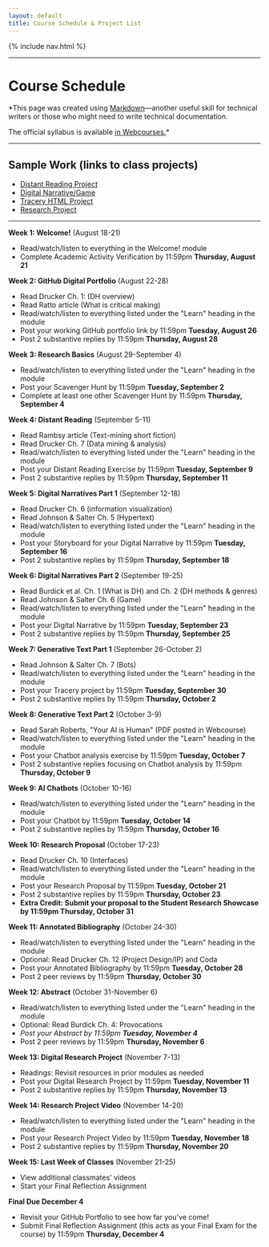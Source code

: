 ```yaml
---
layout: default
title: Course Schedule & Project List
---
```


{% include nav.html %}

---
# Course Schedule 


*This page was created using [Markdown](https://www.markdownguide.org/cheat-sheet/)—another useful skill for technical writers or those who might need to write technical documentation.

The official syllabus is available [in Webcourses.](https://webcourses.ucf.edu/courses/1488031/external_tools/374802)* 

---
## **Sample Work (links to class projects)**
- [Distant Reading Project](distantreading.md)
- [Digital Narrative/Game](game.html)
- [Tracery HTML Project](tracery.html)
- [Research Project](researchproject.md)
  
---  
  
**Week 1: Welcome!** (August 18-21)  
- Read/watch/listen to everything in the Welcome! module  
- Complete Academic Activity Verification by 11:59pm **Thursday, August 21**

**Week 2: GitHub Digital Portfolio** (August 22-28)  
- Read Drucker Ch. 1: (DH overview)  
- Read Ratto article (What is critical making)  
- Read/watch/listen to everything listed under the "Learn" heading in the module  
- Post your working GitHub portfolio link by 11:59pm **Tuesday, August 26**  
- Post 2 substantive replies by 11:59pm **Thursday, August 28**

**Week 3: Research Basics** (August 29-September 4)  
- Read/watch/listen to everything listed under the "Learn" heading in the module  
- Post your Scavenger Hunt by 11:59pm **Tuesday, September 2**  
- Complete at least one other Scavenger Hunt by 11:59pm **Thursday, September 4**

**Week 4: Distant Reading** (September 5-11)  
- Read Rambsy article (Text-mining short fiction)  
- Read Drucker Ch. 7 (Data mining & analysis)  
- Read/watch/listen to everything listed under the "Learn" heading in the module  
- Post your Distant Reading Exercise by 11:59pm **Tuesday, September 9**  
- Post 2 substantive replies by 11:59pm **Thursday, September 11**

**Week 5: Digital Narratives Part 1** (September 12-18)  
- Read Drucker Ch. 6 (information visualization)  
- Read Johnson & Salter Ch. 5 (Hypertext)  
- Read/watch/listen to everything listed under the "Learn" heading in the module  
- Post your Storyboard for your Digital Narrative by 11:59pm **Tuesday, September 16**  
- Post 2 substantive replies by 11:59pm **Thursday, September 18**

**Week 6: Digital Narratives Part 2** (September 19-25)  
- Read Burdick et al. Ch. 1 (What is DH) and Ch. 2 (DH methods & genres)  
- Read Johnson & Salter Ch. 6 (Game)  
- Read/watch/listen to everything listed under the "Learn" heading in the module  
- Post your Digital Narrative by 11:59pm **Tuesday, September 23**  
- Post 2 substantive replies by 11:59pm **Thursday, September 25**

**Week 7: Generative Text Part 1** (September 26-October 2)  
- Read Johnson & Salter Ch. 7 (Bots)  
- Read/watch/listen to everything listed under the "Learn" heading in the module  
- Post your Tracery project by 11:59pm **Tuesday, September 30**  
- Post 2 substantive replies by 11:59pm **Thursday, October 2**

**Week 8: Generative Text Part 2** (October 3-9)  
- Read Sarah Roberts, "Your AI is Human" (PDF posted in Webcourse)  
- Read/watch/listen to everything listed under the "Learn" heading in the module  
- Post your Chatbot analysis exercise by 11:59pm **Tuesday, October 7**  
- Post 2 substantive replies focusing on Chatbot analysis by 11:59pm **Thursday, October 9**

**Week 9: AI Chatbots** (October 10-16)  
- Read/watch/listen to everything listed under the "Learn" heading in the module  
- Post your Chatbot by 11:59pm **Tuesday, October 14**  
- Post 2 substantive replies by 11:59pm **Thursday, October 16**

**Week 10: Research Proposal** (October 17-23)  
- Read Drucker Ch. 10 (Interfaces)  
- Read/watch/listen to everything listed under the "Learn" heading in the module  
- Post your Research Proposal by 11:59pm **Tuesday, October 21**  
- Post 2 substantive replies by 11:59pm **Thursday, October 23**  
- **Extra Credit: Submit your proposal to the Student Research Showcase by 11:59pm Thursday, October 31**

**Week 11: Annotated Bibliography** (October 24-30)  
- Read/watch/listen to everything listed under the "Learn" heading in the module  
- Optional: Read Drucker Ch. 12 (Project Design/IP) and Coda  
- Post your Annotated Bibliography by 11:59pm **Tuesday, October 28**  
- Post 2 peer reviews by 11:59pm **Thursday, October 30**

**Week 12: Abstract** (October 31-November 6)  
- Read/watch/listen to everything listed under the "Learn" heading in the module  
- Optional: Read Burdick Ch. 4: Provocations  
- *Post your Abstract by 11:59pm **Tuesday, November 4***  
- Post 2 peer reviews by 11:59pm **Thursday, November 6**

**Week 13: Digital Research Project** (November 7-13)  
- Readings: Revisit resources in prior modules as needed  
- Post your Digital Research Project by 11:59pm **Tuesday, November 11**  
- Post 2 substantive replies by 11:59pm **Thursday, November 13**

**Week 14: Research Project Video** (November 14-20)  
- Read/watch/listen to everything listed under the "Learn" heading in the module  
- Post your Research Project Video by 11:59pm **Tuesday, November 18**  
- Post 2 substantive replies by 11:59pm **Thursday, November 20**

**Week 15: Last Week of Classes** (November 21-25)  
- View additional classmates' videos  
- Start your Final Reflection Assignment

**Final Due December 4**  
- Revisit your GitHub Portfolio to see how far you've come!  
- Submit Final Reflection Assignment (this acts as your Final Exam for the course) by 11:59pm **Thursday, December 4**
